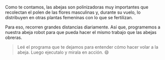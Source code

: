 <gs-attire
  attire-url="https://raw.githubusercontent.com/MumukiProject/mumuki-guia-gobstones-repeticion-simple-kids/master/assets/attires/config.json">
</gs-attire>

Como te contamos, las abejas son polinizadoras muy importantes que recolectan el polen de las flores masculinas y, durante su vuelo, lo distribuyen en otras plantas femeninas con lo que se fertilizan. 

Para eso, recorren grandes distancias diariamente. Así que, programemos a nuestra abeja robot para que pueda hacer el mismo trabajo que las abejas obreras.

> Leé el programa que te dejamos para entender cómo hacer volar a la abeja. Luego ejecutalo y mirala en acción. :smile: